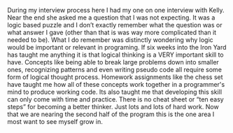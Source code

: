 During my interview process here I had my one on one interview with Kelly. Near the end she asked me a question that I was not expecting. It was a logic based puzzle and I don’t exactly remember what the question was or what answer I gave (other than that is was way more complicated than it needed to be). What I do remember was distinctly wondering why logic would be important or relevant in programing. If six weeks into the Iron Yard has taught me anything it is that logical thinking is a VERY important skill to have. Concepts like being able to break large problems down into smaller ones, recognizing patterns and even writing pseudo code all require some form of logical thought process. Homework assignments like the chess set have taught me how all of these concepts work together in a programmer's mind to produce working code. Its also taught me that developing this skill can only come with time and practice. There is no cheat sheet or “ten easy steps” for becoming a better thinker. Just lots and lots of hard work. Now that we are nearing the second half of the program this is the one area I most want to see myself grow in.
